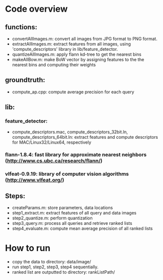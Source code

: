 # Code overview

## functions:
- convertAllImages.m: convert all images from JPG format to PNG format.
- extractAllImages.m: extract features from all images, using 'compute_descriptors' library in lib/feature_detector.
- quantizeAllImages.m: apply flann kd-tree to get the nearest bins
- makeAllBow.m: make BoW vector by assigning features to the the nearest bins and computing their weights

## groundtruth:
 - compute_ap.cpp: compute average precision for each query

## lib:
### feature_detector:
 - compute_descriptors.mac, compute_descriptors_32bit.ln, compute_descriptors_64bit.ln: extract features and compute descriptors for MAC/Linux32/Linux64, respectively

### flann-1.8.4: fast library for approximate nearest neighbors (http://www.cs.ubc.ca/research/flann/)
### vlfeat-0.9.19: library of computer vision algorithms (http://www.vlfeat.org/)

## Steps:
- createParams.m: store parameters, data locations
- step1_extract.m: extract features of all query and data images
- step2_quantize.m: perform quantization
- step3_query.m: process all queries and retrieve ranked lists
- step4_evaluate.m: compute mean average precision of all ranked lists

# How to run
- copy the data to directory: data/image/
- run step1, step2, step3, step4 sequentially.
- ranked list are outputted to directory: rankListPath/
